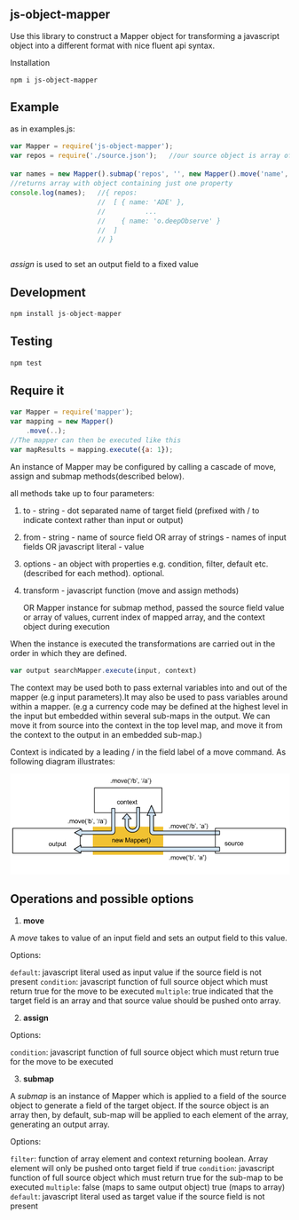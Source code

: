 ## js-object-mapper


Use this library to construct a Mapper object for transforming a javascript object into a different format with nice fluent api syntax.

Installation
```
npm i js-object-mapper
```

## Example
as in examples.js:
``` js
var Mapper = require('js-object-mapper');
var repos = require('./source.json');   //our source object is array of repos for a github user

var names = new Mapper().submap('repos', '', new Mapper().move('name', 'name')).execute(repos);
//returns array with object containing just one property
console.log(names);   //{ repos:
                      //  [ { name: 'ADE' },
                      //          ...
                      //    { name: 'o.deepObserve' }
                      //  ]
                      // }
```

``` js

```

 *assign* is used to set an output field to a fixed value

## Development

``` js
npm install js-object-mapper
```

## Testing

``` js
npm test
```

## Require it

``` js
var Mapper = require('mapper');    
var mapping = new Mapper()
    .move(..);
//The mapper can then be executed like this
var mapResults = mapping.execute({a: 1});
```
An instance of Mapper may be configured by calling a cascade of move, assign and submap methods(described below).

all methods take up to four parameters:
 
   1. to - string - dot separated name of target field (prefixed with / to indicate context rather than input or output)
   2. from - string - name of source field OR array of strings - names of input fields OR javascript literal - value
   3. options - an object with properties e.g. condition, filter, default etc. (described for each method). optional.

   4. transform - javascript function (move and assign methods)
   
      OR
    Mapper instance for submap method, passed the source field value or array of values, current index of mapped array, and the context object during execution


When the instance is executed the transformations are carried out in the order in which they are defined.

``` js
var output searchMapper.execute(input, context)
```

The context may be used both to pass external variables into and out of the mapper (e.g input parameters).It may also be used to pass variables around within a mapper. (e.g a currency code may be defined at the highest level in the input
but embedded within several sub-maps in the output. We can move it from source into the context in the top level map,
and move it from the context to the output in an embedded sub-map.)

Context is indicated by a leading / in the field label of a move command. As following diagram illustrates:

![context-source-output](docs/js_object_mapper.png)

## Operations and possible options

1) **move**

A *move* takes to value of an input field and sets an output field to this value.

Options:

`default`: javascript literal used as input value if the source field is not present
`condition`: javascript function of full source object which must return true for the move to be executed
`multiple`: true indicated that the target field is an array and that source value should be pushed onto array.

2) **assign**

Options:

`condition`: javascript function of full source object which must return true for the move to be executed

3) **submap**

A *submap* is an instance of Mapper which is applied to a field of the source object to generate a field of the target object.
If the source object is an array then, by default, sub-map will be applied to each element of the array,  generating an output array.

Options:

`filter`: function of array element and context returning boolean. Array element will only be pushed onto target field if true
`condition`: javascript function of full source object which must return true for the sub-map to be executed
`multiple`: false (maps to same output object)          true  (maps to array)
`default`: javascript literal used as target value if the source field is not present






